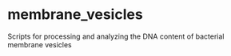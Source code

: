 # membrane_vesicles
Scripts for processing and analyzing the DNA content of bacterial membrane vesicles
